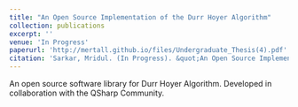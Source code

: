 ```yaml
---
title: "An Open Source Implementation of the Durr Hoyer Algorithm"
collection: publications
excerpt: ''
venue: 'In Progress'
paperurl: 'http://mertall.github.io/files/Undergraduate_Thesis(4).pdf'
citation: 'Sarkar, Mridul. (In Progress). &quot;An Open Source Implementation of the Durr Hoyer Algorithm.&quot;.'
---
```

An open source software library for Durr Hoyer Algorithm. Developed in collaboration with the QSharp Community.

